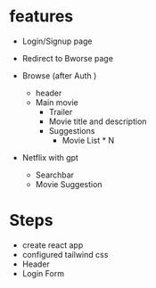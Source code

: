 # features

- Login/Signup page
- Redirect to Bworse page
- Browse (after Auth )

  - header
  - Main movie
    - Trailer
    - Movie title and description
    - Suggestions
      - Movie List \* N

- Netflix with gpt
  - Searchbar
  - Movie Suggestion

# Steps

- create react app
- configured tailwind css
- Header
- Login Form

